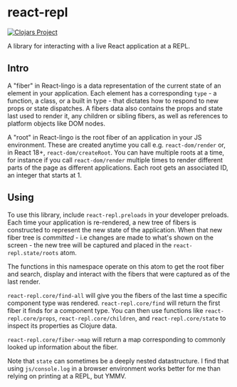 # react-repl

[![Clojars Project](https://img.shields.io/clojars/v/town.lilac/react-repl.svg)](https://clojars.org/town.lilac/react-repl)


A library for interacting with a live React application at a REPL.

## Intro

A \"fiber\" in React-lingo is a data representation of the current state of an
element in your application. Each element has a corresponding `type` - a
function, a class, or a built in type - that dictates how to respond to new
props or state dispatches. A fibers data also contains the props and state
last used to render it, any children or sibling fibers, as well as references
to platform objects like DOM nodes.

A \"root\" in React-lingo is the root fiber of an application in your JS
environment. These are created anytime you call e.g. `react-dom/render` or, in
React 18+, `react-dom/createRoot`. You can have multiple roots at a time, for
instance if you call `react-dom/render` multiple times to render different
parts of the page as different applications. Each root gets an associated ID,
an integer that starts at 1.

## Using

To use this library, include `react-repl.preloads` in your developer preloads.
Each time your application is re-rendered, a new tree of fibers is constructed
to represent the new state of the application. When that new fiber tree is
_committed_ - i.e changes are made to what's shown on the screen - the new
tree will be captured and placed in the `react-repl.state/roots` atom.

The functions in this namespace operate on this atom to get the root fiber and
search, display and interact with the fibers that were captured as of the last
render.

`react-repl.core/find-all` will give you the fibers of the last time a
specific component type was rendered. `react-repl.core/find` will return the
first fiber it finds for a component type. You can then use functions like
`react-repl.core/props`, `react-repl.core/children`, and
`react-repl.core/state` to inspect its properties as Clojure data.

`react-repl.core/fiber->map` will return a map corresponding to commonly
looked up information about the fiber.

Note that `state` can sometimes be a deeply nested datastructure. I find that
using `js/console.log` in a browser environment works better for me than
relying on printing at a REPL, but YMMV.
